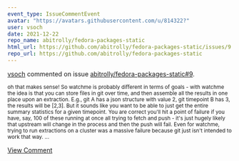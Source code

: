 ```yaml
---
event_type: IssueCommentEvent
avatar: "https://avatars.githubusercontent.com/u/814322?"
user: vsoch
date: 2021-12-22
repo_name: abitrolly/fedora-packages-static
html_url: https://github.com/abitrolly/fedora-packages-static/issues/9
repo_url: https://github.com/abitrolly/fedora-packages-static
---
```


<a href='https://github.com/vsoch' target='_blank'>vsoch</a> commented on issue <a href='https://github.com/abitrolly/fedora-packages-static/issues/9' target='_blank'>abitrolly/fedora-packages-static#9</a>.

<small>oh that makes sense! So watchme is probably different in terms of goals - with watchme the idea is that you can store files in git over time, and then assemble all the results in one place upon an extraction. E.g., git A has a json structure with value 2, git timepoint B has 3, the results will be [2,3]. But it sounds like you want to be able to just get the entire summary statistics for a given timepoint. You are correct you'll hit a point of failure if you have, say, 100 of these running at once all trying to fetch and push - it's just hugely likely that upstream will change in the process and then the push will fail. Even for watchme, trying to run extractions on a cluster was a massive failure because git just isn't intended to work that way....</small>

<a href='https://github.com/abitrolly/fedora-packages-static/issues/9' target='_blank'>View Comment</a>